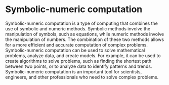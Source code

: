 # Symbolic-numeric computation

Symbolic-numeric computation is a type of computing that combines the use of symbolic and numeric methods. Symbolic methods involve the manipulation of symbols, such as equations, while numeric methods involve the manipulation of numbers. The combination of these two methods allows for a more efficient and accurate computation of complex problems. Symbolic-numeric computation can be used to solve mathematical problems, analyze data, and create models. For example, it can be used to create algorithms to solve problems, such as finding the shortest path between two points, or to analyze data to identify patterns and trends. Symbolic-numeric computation is an important tool for scientists, engineers, and other professionals who need to solve complex problems.
